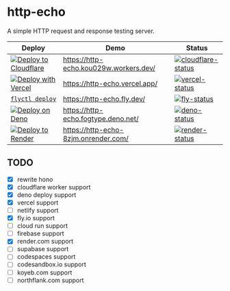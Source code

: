 # http-echo

A simple HTTP request and response testing server.

| Deploy                                                          | Demo                                   | Status                                                      |
| --------------------------------------------------------------- | -------------------------------------- | ----------------------------------------------------------- |
| [![Deploy to Cloudflare][cloudflare-button]][cloudflare-deploy] | https://http-echo.kou029w.workers.dev/ | [![cloudflare-status][cloudflare-status]][cloudflare-stats] |
| [![Deploy with Vercel][vercel-button]][vercel-deploy]           | https://http-echo.vercel.app/          | [![vercel-status][vercel-status]][vercel-stats]             |
| [`flyctl deploy`][fly-deploy]                                   | https://http-echo.fly.dev/             | [![fly-status][fly-status]][fly-stats]                      |
| [![Deploy on Deno][deno-button]][deno-deploy]                   | https://http-echo.fogtype.deno.net/    | [![deno-status][deno-status]][deno-stats]                   |
| [![Deploy to Render][render-button]][render-deploy]             | https://http-echo-8zjm.onrender.com/   | [![render-status][render-status]][render-stats]             |

[cloudflare-button]: https://deploy.workers.cloudflare.com/button
[cloudflare-deploy]: https://deploy.workers.cloudflare.com/?url=https://github.com/kou029w/http-echo
[cloudflare-status]: https://badgen.net/uptime-robot/month/m801645762-234ab987c7897610095045d2?cache=3600
[cloudflare-stats]: https://stats.uptimerobot.com/nvFNpdDe66/801645762
[vercel-button]: https://vercel.com/button
[vercel-deploy]: https://vercel.com/new/clone?repository-url=https%3A%2F%2Fgithub.com%2Fkou029w%2Fhttp-echo
[vercel-status]: https://badgen.net/uptime-robot/month/m785227110-ad9ed6f027362deca73c5545?cache=3600
[vercel-stats]: https://stats.uptimerobot.com/nvFNpdDe66/785227110
[fly-deploy]: https://fly.io/speedrun
[fly-status]: https://badgen.net/uptime-robot/month/m785227121-c123ab01967bdea4c74d9592?cache=3600
[fly-stats]: https://stats.uptimerobot.com/nvFNpdDe66/785227121
[deno-button]: https://deno.com/button
[deno-deploy]: https://console.deno.com/new?clone=https://github.com/kou029w/http-echo
[deno-status]: https://badgen.net/uptime-robot/month/m801646133-d2ea21dc6f51e67333d44d8d?cache=3600
[deno-stats]: https://stats.uptimerobot.com/nvFNpdDe66/801646133
[render-button]: https://render.com/images/deploy-to-render-button.svg
[render-deploy]: https://render.com/deploy?repo=https://github.com/kou029w/http-echo
[render-status]: https://badgen.net/uptime-robot/month/m791543526-18f7ccd6063fcf22ce126e7f?cache=3600
[render-stats]: https://stats.uptimerobot.com/nvFNpdDe66/791543526

## TODO

- [x] rewrite hono
- [x] cloudflare worker support
- [x] deno deploy support
- [x] vercel support
- [ ] netlify support
- [x] fly.io support
- [ ] cloud run support
- [ ] firebase support
- [x] render.com support
- [ ] supabase support
- [ ] codespaces support
- [ ] codesandbox.io support
- [ ] koyeb.com support
- [ ] northflank.com support
